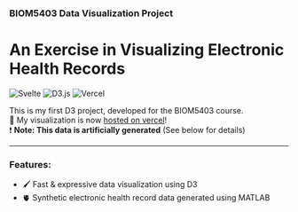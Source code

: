 ### BIOM5403 Data Visualization Project
# An Exercise in Visualizing Electronic Health Records
<img alt="Svelte" src="https://img.shields.io/badge/svelte-%23f1413d.svg?style=for-the-badge&logo=svelte&logoColor=white"/> <img alt="D3.js" src="https://img.shields.io/badge/d3-%F7DF1E.svg?style=for-the-badge&logo=javascript&logoColor=white"/>  <img alt="Vercel" src="https://img.shields.io/badge/vercel-%23000000.svg?style=for-the-badge&logo=vercel&logoColor=white"/>

This is my first D3 project, developed for the BIOM5403 course. <br/>
🔗 My visualization is now [hosted on vercel](https://vis-5403-darwinkjulls-projects.vercel.app/)! <br/>
❗ **Note: This data is artificially generated** (See below for details)

----
### Features:
- 🖌️ Fast & expressive data visualization using D3
- 🫀 Synthetic electronic health record data generated using MATLAB

